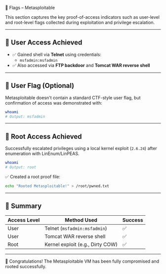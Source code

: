🚩 Flags – Metasploitable

This section captures the key proof-of-access indicators such as user-level and root-level flags collected during exploitation and privilege escalation.

---

## 👤 User Access Achieved

- ✅ Gained shell via **Telnet** using credentials:
  - `msfadmin:msfadmin`
- ✅ Also accessed via **FTP backdoor** and **Tomcat WAR reverse shell**

---

## 🧾 User Flag (Optional)

Metasploitable doesn't contain a standard CTF-style user flag, but confirmation of access was demonstrated with:

```bash
whoami
# Output: msfadmin
````

---

## 👑 Root Access Achieved

Successfully escalated privileges using a local kernel exploit (`2.6.24`) after enumeration with LinEnum/LinPEAS.

```bash
whoami
# Output: root
```

✅ Created a root proof file:

```bash
echo "Rooted Metasploitable!" > /root/pwned.txt
```

---

## 🏁 Summary

| Access Level | Method Used                      | Success |
| ------------ | -------------------------------- | ------- |
| User         | Telnet (`msfadmin:msfadmin`)     | ✅       |
| User         | Tomcat WAR reverse shell         | ✅       |
| Root         | Kernel exploit (e.g., Dirty COW) | ✅       |

---

🎉 Congratulations! The Metasploitable VM has been fully compromised and rooted successfully.

```
